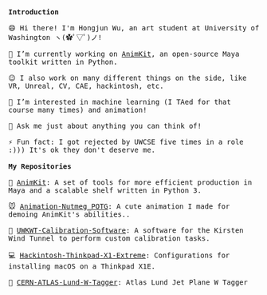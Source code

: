 <p>
  <samp>
    <strong>Introduction</strong>
    <br>
    <br>😄 Hi there! I'm Hongjun Wu, an art student at University of Washington ヽ(✿ﾟ▽ﾟ)ノ!<br>
    <br>🔭 I’m currently working on <a href="https://github.com/Errrneist/AnimKit">AnimKit</a>, an open-source Maya toolkit written in Python.<br>
    <br>😉 I also work on many different things on the side, like VR, Unreal, CV, CAE, hackintosh, etc.<br>
    <br>🌱 I’m interested in machine learning (I TAed for that course many times) and animation! <br>
    <br>💬 Ask me just about anything you can think of!<br>
    <br>⚡ Fun fact: I got rejected by UWCSE five times in a role :))) It's ok they don't deserve me.<br>
  </samp>
  <br>
  <samp>
    <strong>My Repositories</strong>
    <br>
    <br>🔨 <a href="https://github.com/Errrneist/AnimKit">AnimKit</a>: A set of tools for more efficient production in Maya and a scalable shelf written in Python 3.<br>
    <br>🐭 <a href="https://github.com/Errrneist/Animation-Nutmeg_POTG">Animation-Nutmeg_POTG</a>: A cute animation I made for demoing AnimKit's abilities..<br>
    <br>🛫 <a href="https://github.com/Errrneist/AIARG-UWKWT-Calibration-Software">UWKWT-Calibration-Software</a>: A software for the Kirsten Wind Tunnel to perform custom calibration tasks.<br>
    <br>💻 <a href="https://github.com/Errrneist/Hackintosh-Thinkpad-X1-Extreme">Hackintosh-Thinkpad-X1-Extreme</a>: Configurations for installing macOS on a Thinkpad X1E.<br>
    <br>🤖 <a href="https://github.com/Errrneist/CERN-ATLAS-Lund-W-Tagger">CERN-ATLAS-Lund-W-Tagger</a>: Atlas Lund Jet Plane W Tagger<br>
  </samp>
  
  
</p>

<!-- <img src="https://github-readme-stats.vercel.app/api?username=errrneist&show_icons=true"> -->
